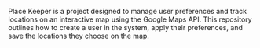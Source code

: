 Place Keeper is a project designed to manage user preferences and track locations on an interactive map using the Google Maps API.
This repository outlines how to create a user in the system, apply their preferences, and save the locations they choose on the map.
